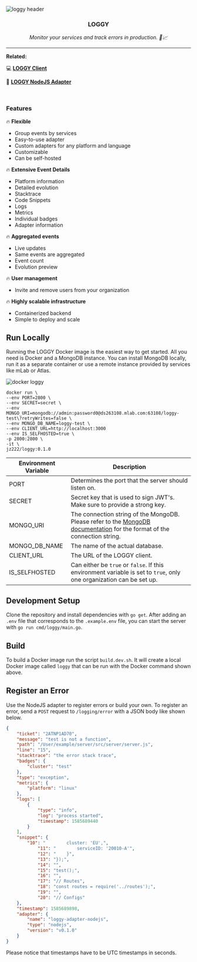![loggy header](https://github.com/jz222/loggy/blob/master/assets/header.png?raw=true)

<div align="center">
  <p>
    <h3>LOGGY</h2>
  </p>
  <p>
    <i>Monitor your services and track errors in production. 🚀📈</i>
  </p>
</div>

---

**Related:**

💻 [**LOGGY Client**](https://github.com/jz222/loggy-client)

📡 [**LOGGY NodeJS Adapter**](https://github.com/jz222/loggy-adapter-nodejs)

<br />

### Features

🔥 **Flexible**

- Group events by services
- Easy-to-use adapter
- Custom adapters for any platform and language
- Customizable
- Can be self-hosted

🔥 **Extensive Event Details**

- Platform information
- Detailed evolution
- Stacktrace
- Code Snippets
- Logs
- Metrics
- Individual badges
- Adapter information

🔥 **Aggregated events**

- Live updates
- Same events are aggregated
- Event count
- Evolution preview

🔥 **User management**

- Invite and remove users from your organization

🔥 **Highly scalable infrastructure**

- Containerized backend
- Simple to deploy and scale

## Run Locally

Running the LOGGY Docker image is the easiest way to get started. All you need is Docker and a MongoDB instance. You can install MongoDB locally, run it as a separate container or use a remote instance provided by services like mLab or Atlas.

![docker loggy](https://github.com/jz222/loggy/blob/master/assets/docker.gif?raw=true)

```
docker run \
--env PORT=2800 \
--env SECRET=secret \
--env MONGO_URI=mongodb://admin:password0@ds263108.mlab.com:63108/loggy-test\?retryWrites=false \
--env MONGO_DB_NAME=loggy-test \
--env CLIENT_URL=http://localhost:3000
--env IS_SELFHOSTED=true \
-p 2800:2800 \
-it \
jz222/loggy:0.1.0
```

| Environment Variable | Description                                                                                                                                                                              |
|----------------------|------------------------------------------------------------------------------------------------------------------------------------------------------------------------------------------|
| PORT                 | Determines the port that the server should listen on.                                                                                                                                    |
| SECRET               | Secret key that is used to sign JWT's. Make sure to provide a strong key.                                                                                                                |
| MONGO_URI            | The connection string of the MongoDB. Please refer to the [MongoDB documentation](https://docs.mongodb.com/manual/reference/connection-string/) for the format of the connection string. |
| MONGO_DB_NAME        | The name of the actual database.                                                                                                                                                         |
| CLIENT_URL           | The URL of the LOGGY client.                                                                                                                                                         |
| IS_SELFHOSTED        | Can either be `true` or `false`. If this environment variable is set to `true`, only one organization can be set up.                                                                 |

## Development Setup

Clone the repository and install dependencies with `go get`. After adding an `.env` file that corresponds to the `.example.env` file, you can start the server with `go run cmd/loggy/main.go`.

## Build

To build a Docker image run the script `build.dev.sh`. It will create a local Docker image called `loggy` that can be run with the Docker command shown above.

## Register an Error

Use the NodeJS adapter to register errors or build your own. To register an error, send a `POST` request to `/logging/error` with a JSON body like shown below.

```json
{
	"ticket": "2ATNP1AD70",
	"message": "test is not a function",
	"path": "/User/example/server/src/server/server.js",
	"line": "15",
	"stacktrace": "the error stack trace",
	"badges": {
		"cluster": "test"
	},
	"type": "exception",
	"metrics": {
		"platform": "linux"
	},
	"logs": [
		{
			"type": "info",
			"log": "process started",
			"timestamp": 1585689440
		}
	],
	"snippet": {
		"10": "        cluster: 'EU',",
        	"11": "        serviceID: '20010-A'",
        	"12": "    }",
        	"13": "});",
        	"14": "",
        	"15": "test();",
        	"16": "",
        	"17": "// Routes",
        	"18": "const routes = require('../routes');",
        	"19": "",
        	"20": "// Configs"
	},
	"timestamp": 1585689898,
	"adapter": {
		"name": "loggy-adapter-nodejs",
		"type": "nodejs",
		"version": "v0.1.0"
	}
}
```

Please notice that timestamps have to be UTC timestamps in seconds.
